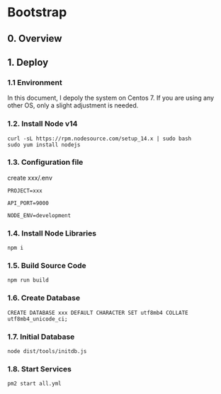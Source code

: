 # Bootstrap

## 0. Overview

## 1. Deploy

### 1.1 Environment
In this document, I depoly the system on Centos 7. If you are using any other OS, only a slight adjustment is needed.

### 1.2. Install Node v14
```
curl -sL https://rpm.nodesource.com/setup_14.x | sudo bash
sudo yum install nodejs
```

### 1.3. Configuration file
create xxx/.env
```
PROJECT=xxx

API_PORT=9000

NODE_ENV=development
```

### 1.4. Install Node Libraries
```
npm i
```

### 1.5. Build Source Code
```
npm run build
```

### 1.6. Create Database
```
CREATE DATABASE xxx DEFAULT CHARACTER SET utf8mb4 COLLATE utf8mb4_unicode_ci;
```

### 1.7. Initial Database
```
node dist/tools/initdb.js
```

### 1.8. Start Services
```
pm2 start all.yml
```